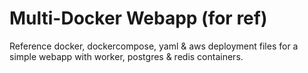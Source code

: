 # Multi-Docker Webapp (for ref)
Reference docker, dockercompose, yaml & aws deployment files for a simple webapp with worker, postgres & redis containers.
